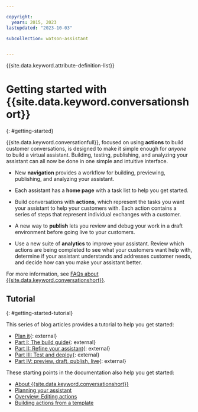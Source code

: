 ```yaml
---

copyright:
  years: 2015, 2023
lastupdated: "2023-10-03"

subcollection: watson-assistant


---
```


{{site.data.keyword.attribute-definition-list}}

# Getting started with {{site.data.keyword.conversationshort}}
{: #getting-started}

{{site.data.keyword.conversationfull}}, focused on using **actions** to build customer conversations, is designed to make it simple enough for *anyone* to build a virtual assistant. Building, testing,  publishing, and analyzing your assistant can all now be done in one simple and intuitive interface.

- New **navigation** provides a workflow for building, previewing, publishing, and analyzing your assistant. 

- Each assistant has a **home page** with a task list to help you get started.

- Build conversations with **actions**, which represent the tasks you want your assistant to help your customers with. Each action contains a series of steps that represent individual exchanges with a customer.

- A new way to **publish** lets you review and debug your work in a draft environment before going live to your customers.

- Use a new suite of **analytics** to improve your assistant. Review which actions are being completed to see what your customers want help with, determine if your assistant understands and addresses customer needs, and decide how can you make your assistant better.

For more information, see [FAQs about {{site.data.keyword.conversationshort}}](/docs/watson-assistant?topic=watson-assistant-watson-assistant-faqs#faqs-new-experience).

## Tutorial
{: #getting-started-tutorial}

This series of blog articles provides a tutorial to help you get started:

- [Plan it](https://www.ibm.com/blog/getting-started-with-the-new-watson-assistant-plan-it/?c=Watson%20Assistant){: external}
- [Part I: The build guide](https://www.ibm.com/blog/getting-started-with-the-new-watson-assistant-part-i-the-build-guide/?c=Watson%20Assistant){: external}
- [Part II: Refine your assistant](https://www.ibm.com/blog/getting-started-with-the-new-watson-assistant-part-ii-refine-your-assistant/?c=Watson%20Assistant){: external}
- [Part III: Test and deploy](https://www.ibm.com/blog/getting-started-with-the-new-watson-assistant-part-iii-test-and-deploy/?c=Watson%20Assistant){: external}
- [Part IV: preview, draft, publish, live](https://www.ibm.com/blog/getting-started-with-the-new-watson-assistant-part-iv-preview-draft-publish-live/?c=Watson%20Assistant){: external}

These starting points in the documentation also help you get started:
- [About {{site.data.keyword.conversationshort}}](/docs/watson-assistant?topic=watson-assistant-about)
- [Planning your assistant](/docs/watson-assistant?topic=watson-assistant-plan-assistant)
- [Overview: Editing actions](/docs/watson-assistant?topic=watson-assistant-build-actions-overview)
- [Building actions from a template](/docs/watson-assistant?topic=watson-assistant-actions-templates)

